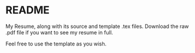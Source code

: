 README
=======================

My Resume, along with its source and template .tex files. Download the raw .pdf file if you want to see my resume in full.

Feel free to use the template as you wish.